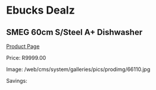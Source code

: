 
# Ebucks Dealz
## SMEG 60cm S/Steel A+ Dishwasher
[Product Page](https://www.ebucks.com/web/shop/productSelected.do?prodId=1238405108&catId=1196429345)

Price: R9999.00

Image: /web/cms/system/galleries/pics/prodimg/66110.jpg

Savings: 


	